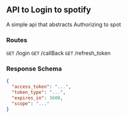 ## API to Login to spotify

A simple api that abstracts Authorizing to spot

### Routes
`GET` /login
`GET` /callBack
`GET` /refresh_token

### Response Schema

```JSON
{
  "access_token": "...",
  "token_type": "...",
  "expires_in": 3600,
  "scope": "..."
}
```
